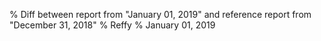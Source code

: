 % Diff between report from "January 01, 2019" and reference report from "December 31, 2018"
% Reffy
% January 01, 2019

